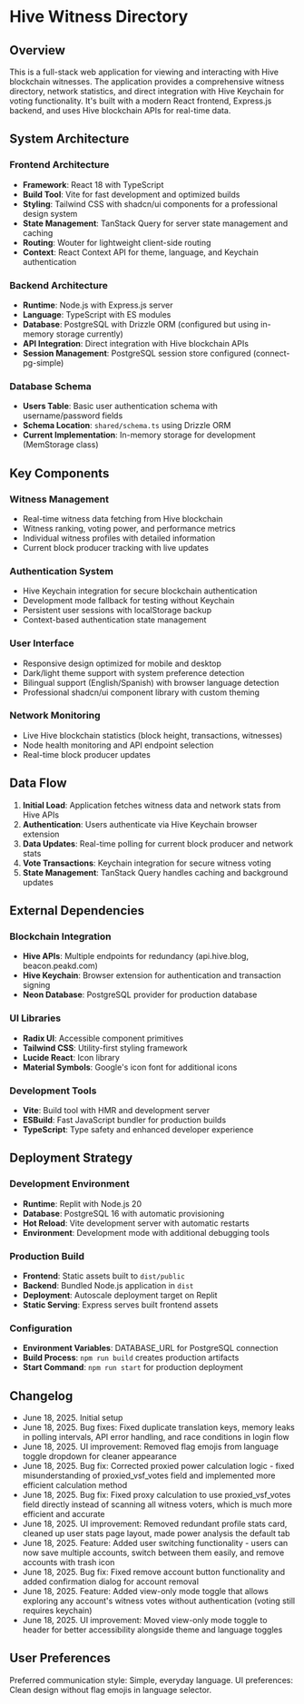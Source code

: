# Hive Witness Directory

## Overview

This is a full-stack web application for viewing and interacting with Hive blockchain witnesses. The application provides a comprehensive witness directory, network statistics, and direct integration with Hive Keychain for voting functionality. It's built with a modern React frontend, Express.js backend, and uses Hive blockchain APIs for real-time data.

## System Architecture

### Frontend Architecture
- **Framework**: React 18 with TypeScript
- **Build Tool**: Vite for fast development and optimized builds
- **Styling**: Tailwind CSS with shadcn/ui components for a professional design system
- **State Management**: TanStack Query for server state management and caching
- **Routing**: Wouter for lightweight client-side routing
- **Context**: React Context API for theme, language, and Keychain authentication

### Backend Architecture
- **Runtime**: Node.js with Express.js server
- **Language**: TypeScript with ES modules
- **Database**: PostgreSQL with Drizzle ORM (configured but using in-memory storage currently)
- **API Integration**: Direct integration with Hive blockchain APIs
- **Session Management**: PostgreSQL session store configured (connect-pg-simple)

### Database Schema
- **Users Table**: Basic user authentication schema with username/password fields
- **Schema Location**: `shared/schema.ts` using Drizzle ORM
- **Current Implementation**: In-memory storage for development (MemStorage class)

## Key Components

### Witness Management
- Real-time witness data fetching from Hive blockchain
- Witness ranking, voting power, and performance metrics
- Individual witness profiles with detailed information
- Current block producer tracking with live updates

### Authentication System
- Hive Keychain integration for secure blockchain authentication
- Development mode fallback for testing without Keychain
- Persistent user sessions with localStorage backup
- Context-based authentication state management

### User Interface
- Responsive design optimized for mobile and desktop
- Dark/light theme support with system preference detection
- Bilingual support (English/Spanish) with browser language detection
- Professional shadcn/ui component library with custom theming

### Network Monitoring
- Live Hive blockchain statistics (block height, transactions, witnesses)
- Node health monitoring and API endpoint selection
- Real-time block producer updates

## Data Flow

1. **Initial Load**: Application fetches witness data and network stats from Hive APIs
2. **Authentication**: Users authenticate via Hive Keychain browser extension
3. **Data Updates**: Real-time polling for current block producer and network stats
4. **Vote Transactions**: Keychain integration for secure witness voting
5. **State Management**: TanStack Query handles caching and background updates

## External Dependencies

### Blockchain Integration
- **Hive APIs**: Multiple endpoints for redundancy (api.hive.blog, beacon.peakd.com)
- **Hive Keychain**: Browser extension for authentication and transaction signing
- **Neon Database**: PostgreSQL provider for production database

### UI Libraries
- **Radix UI**: Accessible component primitives
- **Tailwind CSS**: Utility-first styling framework
- **Lucide React**: Icon library
- **Material Symbols**: Google's icon font for additional icons

### Development Tools
- **Vite**: Build tool with HMR and development server
- **ESBuild**: Fast JavaScript bundler for production builds
- **TypeScript**: Type safety and enhanced developer experience

## Deployment Strategy

### Development Environment
- **Runtime**: Replit with Node.js 20
- **Database**: PostgreSQL 16 with automatic provisioning
- **Hot Reload**: Vite development server with automatic restarts
- **Environment**: Development mode with additional debugging tools

### Production Build
- **Frontend**: Static assets built to `dist/public`
- **Backend**: Bundled Node.js application in `dist`
- **Deployment**: Autoscale deployment target on Replit
- **Static Serving**: Express serves built frontend assets

### Configuration
- **Environment Variables**: DATABASE_URL for PostgreSQL connection
- **Build Process**: `npm run build` creates production artifacts
- **Start Command**: `npm run start` for production deployment

## Changelog

- June 18, 2025. Initial setup
- June 18, 2025. Bug fixes: Fixed duplicate translation keys, memory leaks in polling intervals, API error handling, and race conditions in login flow
- June 18, 2025. UI improvement: Removed flag emojis from language toggle dropdown for cleaner appearance
- June 18, 2025. Bug fix: Corrected proxied power calculation logic - fixed misunderstanding of proxied_vsf_votes field and implemented more efficient calculation method
- June 18, 2025. Bug fix: Fixed proxy calculation to use proxied_vsf_votes field directly instead of scanning all witness voters, which is much more efficient and accurate
- June 18, 2025. UI improvement: Removed redundant profile stats card, cleaned up user stats page layout, made power analysis the default tab
- June 18, 2025. Feature: Added user switching functionality - users can now save multiple accounts, switch between them easily, and remove accounts with trash icon
- June 18, 2025. Bug fix: Fixed remove account button functionality and added confirmation dialog for account removal
- June 18, 2025. Feature: Added view-only mode toggle that allows exploring any account's witness votes without authentication (voting still requires keychain)
- June 18, 2025. UI improvement: Moved view-only mode toggle to header for better accessibility alongside theme and language toggles

## User Preferences

Preferred communication style: Simple, everyday language.
UI preferences: Clean design without flag emojis in language selector.